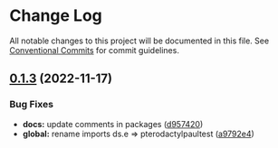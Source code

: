 # Change Log

All notable changes to this project will be documented in this file.
See [Conventional Commits](https://conventionalcommits.org) for commit guidelines.

## [0.1.3](https://github.com/PaulGLujan/react-for-senior-engineers/compare/v0.1.2...v0.1.3) (2022-11-17)

### Bug Fixes

- **docs:** update comments in packages ([d957420](https://github.com/PaulGLujan/react-for-senior-engineers/commit/d95742033ea98df7a49fa4e3c745bfa24c69b112))
- **global:** rename imports ds.e => pterodactylpaultest ([a9792e4](https://github.com/PaulGLujan/react-for-senior-engineers/commit/a9792e48ada30b27f67ead47eec489fbcadb851c))
